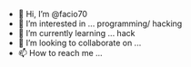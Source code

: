 - 👋 Hi, I’m @facio70
- 👀 I’m interested in ... programming/ hacking
- 🌱 I’m currently learning ... hack
- 💞️ I’m looking to collaborate on ...
- 📫 How to reach me ...

<!---
facio70/facio70 is a ✨ special ✨ repository because its `README.md` (this file) appears on your GitHub profile.
You can click the Preview link to take a look at your changes.
--->
